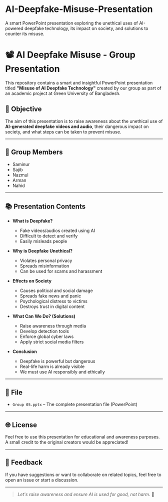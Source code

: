 # AI-Deepfake-Misuse-Presentation
A smart PowerPoint presentation exploring the unethical uses of AI-powered deepfake technology, its impact on society, and solutions to counter its misuse.
# 📽️ AI Deepfake Misuse - Group Presentation

This repository contains a smart and insightful PowerPoint presentation titled **"Misuse of AI Deepfake Technology"** created by our group as part of an academic project at Green University of Bangladesh.

## 🎯 Objective
The aim of this presentation is to raise awareness about the unethical use of **AI-generated deepfake videos and audio**, their dangerous impact on society, and what steps can be taken to prevent misuse.

---

## 👥 Group Members
- Saminur  
- Sajib  
- Nazmul  
- Arman  
- Nahid  

---

## 📚 Presentation Contents

- **What is Deepfake?**
  - Fake videos/audios created using AI
  - Difficult to detect and verify
  - Easily misleads people

- **Why is Deepfake Unethical?**
  - Violates personal privacy
  - Spreads misinformation
  - Can be used for scams and harassment

- **Effects on Society**
  - Causes political and social damage
  - Spreads fake news and panic
  - Psychological distress to victims
  - Destroys trust in digital content

- **What Can We Do? (Solutions)**
  - Raise awareness through media
  - Develop detection tools
  - Enforce global cyber laws
  - Apply strict social media filters

- **Conclusion**
  - Deepfake is powerful but dangerous
  - Real-life harm is already visible
  - We must use AI responsibly and ethically

---

## 📁 File

- `Group 05.pptx` – The complete presentation file (PowerPoint)

---

## 🌐 License

Feel free to use this presentation for educational and awareness purposes. A small credit to the original creators would be appreciated!

---

## 💬 Feedback

If you have suggestions or want to collaborate on related topics, feel free to open an issue or start a discussion.

---

> _Let's raise awareness and ensure AI is used for good, not harm._ 🚀
